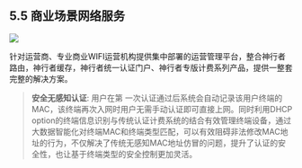 
## 5.5 商业场景网络服务

![](http://static.toughcloud.net/toughsms/tc_20181221154010_5.png)

针对运营商、专业商业WIFI运营机构提供集中部署的运营管理平台，整合神行者路由，神行者缓存，神行者统一认证门户、神行者专版计费系列产品，提供一整套完整的解决方案。

> **安全无感知认证**: 用户在第 一次认证通过后系统会自动记录该用户终端的MAC，该终端再次入网时用户无需手动认证即可直接上网。同时利用DHCP option的终端信息识别与传统认证计费系统的结合有效管理终端设备，通过大数据智能化对终端MAC和终端类型匹配，可以有效阻碍非法修改MAC地址的行为，不仅解决了传统无感知MAC地址仿冒的问题，提升了认证的安全性，也让基于终端类型的安全控制更加灵活。

